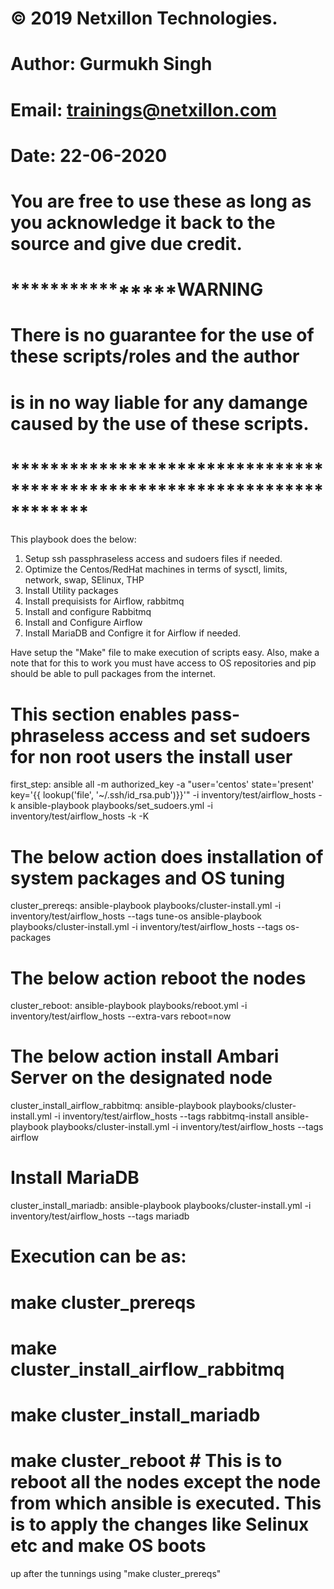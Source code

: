 # © 2019 Netxillon Technologies.
# Author: Gurmukh Singh
# Email: trainings@netxillon.com
# Date: 22-06-2020

# You are free to use these as long as you acknowledge it back to the source and give due credit.

# ****************************************WARNING************************
# There is no guarantee for the use of these scripts/roles and the author
# is in no way liable for any damange caused by the use of these scripts.
# ************************************************************************

This playbook does the below:

1. Setup ssh passphraseless access and sudoers files if needed.
2. Optimize the Centos/RedHat machines in terms of sysctl, limits, network, swap, SElinux, THP
3. Install Utility packages
4. Install prequisists for Airflow, rabbitmq
5. Install and configure Rabbitmq
6. Install and Configure Airflow
7. Install MariaDB and Configre it for Airflow if needed.

Have setup the "Make" file to make execution of scripts easy. Also, make a note that for this to work you must have access to OS repositories
and pip should be able to pull packages from the internet.

# This section enables pass-phraseless access and set sudoers for non root users the install user
first_step:
	ansible all  -m authorized_key -a "user='centos' state='present' key='{{ lookup('file', '~/.ssh/id_rsa.pub')}}'" -i inventory/test/airflow_hosts -k
	ansible-playbook playbooks/set_sudoers.yml -i inventory/test/airflow_hosts -k -K

# The below action does installation of system packages and OS tuning
cluster_prereqs:
	ansible-playbook playbooks/cluster-install.yml -i inventory/test/airflow_hosts  --tags tune-os
	ansible-playbook playbooks/cluster-install.yml -i inventory/test/airflow_hosts  --tags os-packages

# The below action reboot the nodes
cluster_reboot:
	ansible-playbook playbooks/reboot.yml -i inventory/test/airflow_hosts --extra-vars reboot=now

# The below action install Ambari Server on the designated node
cluster_install_airflow_rabbitmq:
	ansible-playbook playbooks/cluster-install.yml -i inventory/test/airflow_hosts  --tags rabbitmq-install
	ansible-playbook playbooks/cluster-install.yml -i inventory/test/airflow_hosts  --tags airflow

# Install MariaDB
cluster_install_mariadb:
	ansible-playbook playbooks/cluster-install.yml -i inventory/test/airflow_hosts  --tags mariadb

# Execution can be as:

# make cluster_prereqs
# make cluster_install_airflow_rabbitmq
# make cluster_install_mariadb
# make cluster_reboot # This is to reboot all the nodes except the node from which ansible is executed. This is to apply the changes like Selinux etc and make OS boots
up after the tunnings using "make cluster_prereqs"
